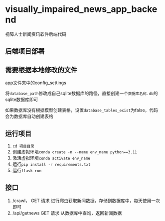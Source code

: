 # visually_impaired_news_app_backend

视障人士新闻资讯软件后端代码

## 后端项目部署

## 需要根据本地修改的文件

app文件夹中的config_settings

将`database_path`修改成自己sqlite数据库的路径，直接创建一个`数据库名称.db`的sqlite数据库即可

如果数据库没有根据模型创建表格，设置`database_tables_exist`为false，代码会为数据库自动创建表格

## 运行项目

1. `cd 项目目录`
2. 创建虚拟环境`conda create -n --name env_name python==3.11`
3. 激活虚拟环境`conda activate env_name`
4. 运行`pip install -r requirements.txt`
5. 运行`flask run`

## 接口

1. /crawl， GET 请求
   进行爬虫获取新闻数据，存储到数据库中，每天使用一次即可
2. /api/getnews GET 请求
   从数据库中查询，返回新闻数据
